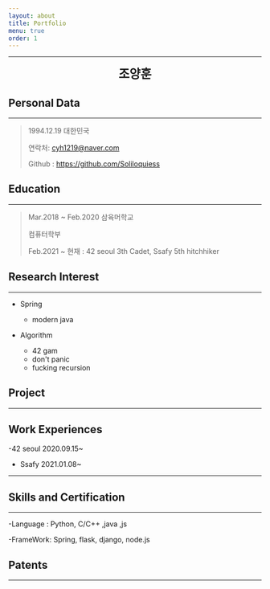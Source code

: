 ```yaml
---
layout: about
title: Portfolio
menu: true
order: 1
---
```


* * *
<center>
<span style=
"font-size:170%;
font-weight:bold">
조양훈
</span>
</center>

<center></center>

<center></center>

<center></center>

## Personal Data
---
> 1994.12.19 대한민국
>
>
> 연락처: cyh1219@naver.com
>
> Github : <a href="https://github.com/Soliloquiess">https://github.com/Soliloquiess</a>


## Education
---
> Mar.2018 ~ Feb.2020 삼육머학교
>
> 컴퓨터학부
>
> Feb.2021 ~ 현재 : 42 seoul 3th Cadet, Ssafy 5th hitchhiker
>

## Research Interest
---

* Spring
    + modern java

* Algorithm
    + 42 gam
    + don't panic
    + fucking recursion

## Project
---

## Work Experiences
-42 seoul 2020.09.15~
>
>
- Ssafy 2021.01.08~
---

## Skills and Certification
---
-Language : Python, C/C++ ,java ,js

-FrameWork: Spring, flask, django, node.js

## Patents
---






